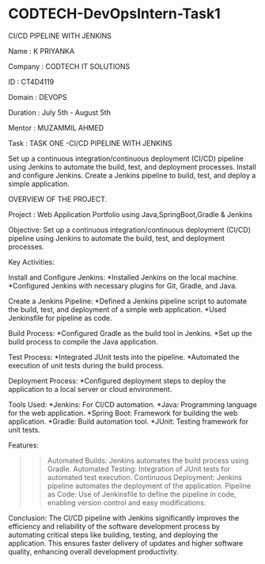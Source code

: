 # CODTECH-DevOpsIntern-Task1
CI/CD PIPELINE WITH JENKINS

Name : K PRIYANKA

Company : CODTECH IT SOLUTIONS

ID : CT4D4119

Domain : DEVOPS

Duration : July 5th - August 5th

Mentor : MUZAMMIL AHMED

Task : TASK ONE -CI/CD PIPELINE WITH JENKINS

Set up a continuous integration/continuous deployment (CI/CD) pipeline using Jenkins to automate the build, test, and deployment processes. Install and configure Jenkins. Create a Jenkins pipeline to build, test, and deploy a simple application.

OVERVIEW OF THE PROJECT.

Project : Web Application Portfolio using Java,SpringBoot,Gradle & Jenkins

Objective:
Set up a continuous integration/continuous deployment (CI/CD) pipeline using Jenkins to automate the build, test, and deployment processes.

Key Activities:

Install and Configure Jenkins:
*Installed Jenkins on the local machine.
*Configured Jenkins with necessary plugins for Git, Gradle, and Java.

Create a Jenkins Pipeline:
*Defined a Jenkins pipeline script to automate the build, test, and deployment of a simple web application.
*Used Jenkinsfile for pipeline as code.

Build Process:
*Configured Gradle as the build tool in Jenkins.
*Set up the build process to compile the Java application.

Test Process:
*Integrated JUnit tests into the pipeline.
*Automated the execution of unit tests during the build process.

Deployment Process:
*Configured deployment steps to deploy the application to a local server or cloud environment.

Tools Used:
*Jenkins: For CI/CD automation.
*Java: Programming language for the web application.
*Spring Boot: Framework for building the web application.
*Gradle: Build automation tool.
*JUnit: Testing framework for unit tests.

Features:
>>Automated Builds: Jenkins automates the build process using Gradle.
>>Automated Testing: Integration of JUnit tests for automated test execution.
>>Continuous Deployment: Jenkins pipeline automates the deployment of the application.
>>Pipeline as Code: Use of Jenkinsfile to define the pipeline in code, enabling version control and easy modifications.

Conclusion:
The CI/CD pipeline with Jenkins significantly improves the efficiency and reliability of the software development process by automating critical steps like building, testing, and deploying the application. This ensures faster delivery of updates and higher software quality, enhancing overall development productivity.

